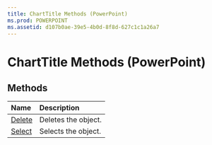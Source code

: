 ```yaml
---
title: ChartTitle Methods (PowerPoint)
ms.prod: POWERPOINT
ms.assetid: d107b0ae-39e5-4b0d-8f8d-627c1c1a26a7
---
```



# ChartTitle Methods (PowerPoint)

## Methods



|**Name**|**Description**|
|:-----|:-----|
|[Delete](charttitle-delete-method-powerpoint.md)|Deletes the object.|
|[Select](charttitle-select-method-powerpoint.md)|Selects the object.|

